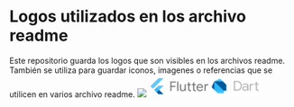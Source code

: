 # Logos utilizados en los archivo readme
Este repositorio guarda los logos que son visibles en los archivos readme.
También se utiliza para guardar iconos, imagenes o referencias que se utilicen en varios archivo readme.
![](https://github.com/DalexisValencia/logos-for-readme/blob/main/flutter/flutter-dart-830.png=300x61)
<img src="https://github.com/DalexisValencia/logos-for-readme/blob/main/flutter/flutter-dart-830.png" alt="drawing" style="width:200px !important;"/>
